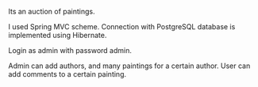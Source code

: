Its an auction of paintings. 

I used Spring MVC scheme. Connection with PostgreSQL database is implemented using Hibernate. 

Login as admin with password admin.

Admin can add authors, and many paintings for a certain author. 
User can add comments to a certain painting.

